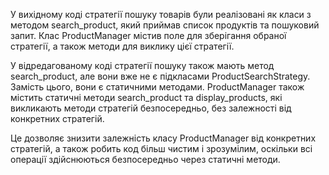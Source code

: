 У вихідному коді стратегії пошуку товарів були реалізовані як класи з методом search_product, який приймав список продуктів та пошуковий запит. Клас ProductManager містив поле для зберігання обраної стратегії, а також методи для виклику цієї стратегії.

У відредагованому коді стратегії пошуку також мають метод search_product, але вони вже не є підкласами ProductSearchStrategy. Замість цього, вони є статичними методами. ProductManager також містить статичні методи search_product та display_products, які викликають методи стратегій безпосередньо, без залежності від конкретних стратегій.

Це дозволяє знизити залежність класу ProductManager від конкретних стратегій, а також робить код більш чистим і зрозумілим, оскільки всі операції здійснюються безпосередньо через статичні методи.